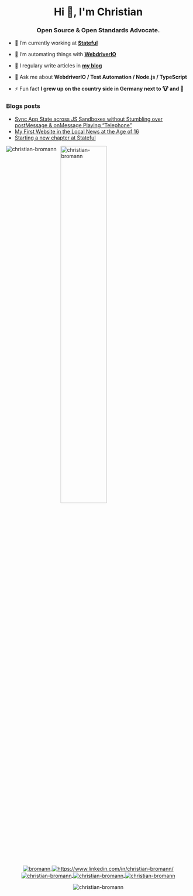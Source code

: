 <h1 align="center">Hi 👋, I'm Christian</h1>
<h3 align="center">Open Source & Open Standards Advocate.</h3>

- 🔭&nbsp;I’m currently working at **[Stateful](https://github.com/stateful)**

- 🤝&nbsp;I’m automating things with **[WebdriverIO](https://webdriver.io/)**

- 📝&nbsp;I regulary write articles in **[my blog](https://bromann.dev)**

- 💬&nbsp;Ask me about **WebdriverIO / Test Automation / Node.js / TypeScript**

- ⚡&nbsp;Fun fact **I grew up on the country side in Germany next to 🐮 and 🐔**

### Blogs posts
<!-- BLOG-POST-LIST:START -->
- [Sync App State across JS Sandboxes without Stumbling over postMessage &amp; onMessage Playing “Telephone”](https://bromann.dev/post/playing-the-telephone-game/)
- [My First Website in the Local News at the Age of 16](https://bromann.dev/post/my-first-website/)
- [Starting a new chapter at Stateful](https://bromann.dev/post/a-new-chapter/)
<!-- BLOG-POST-LIST:END -->

<p>
    <img align="left" src="https://github-readme-stats.vercel.app/api/top-langs/?username=christian-bromann&layout=compact&hide=html" alt="christian-bromann" />
</p>
<p>
    &nbsp;
    <img align="center" src="https://github-readme-stats.vercel.app/api?username=christian-bromann&show_icons=true&count_private=true" alt="christian-bromann" width="50%"/>
</p>

<p align="center">
    <a href="https://twitter.com/bromann" target="blank">
        <img align="center" src="https://img.shields.io/twitter/follow/bromann?style=social" alt="bromann" />
    </a>
    <a href="https://www.linkedin.com/in/christian-bromann/" target="blank">
        <img align="center" src="https://img.shields.io/badge/-christianbromann-blue?style=flat-square&logo=Linkedin&logoColor=white&link=https://www.linkedin.com/in/christian-bromann/" alt="https://www.linkedin.com/in/christian-bromann/" />
    </a>
    <a href="https://github.com/christian-bromann" target="blank">
        <img align="center" src="https://img.shields.io/github/followers/christian-bromann?label=follow&style=social" alt="christian-bromann" />
    </a>
    <a href="https://app.stateful.com/status/christian-bromann" target="blank">
        <img align="center" src="https://badge.stateful.com/christian-bromann/status" alt="christian-bromann" />
    </a>
    <a href="https://github.com/christian-bromann" target="blank">
        <img align="center" src="https://badge.stateful.com/christian-bromann/dnd" alt="christian-bromann" />
    </a>
</p>

<p align="center">
    <img align="center" src="https://komarev.com/ghpvc/?username=christian-bromann" alt="christian-bromann" />
</p>
